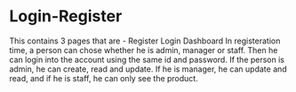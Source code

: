 # Login-Register
This contains 3 pages that are -
Register
Login 
Dashboard
In registeration time, a person can chose whether he is admin, manager or staff.
Then he can login into the account using the same id and password.
If the person is admin, he can create, read and update. If he is manager, he can update and read, and if he is staff, he can only see the product.
